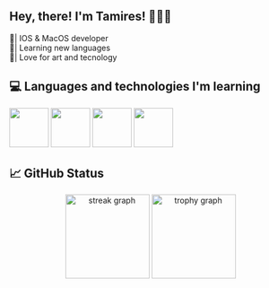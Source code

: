 ## Hey, there! I'm Tamires! 👋👩‍💻

🌱| IOS & MacOS developer <br>
🌱| Learning new languages <br>
🌱| Love for art and tecnology

## 💻 Languages and technologies I'm learning

<div>
  <img src="https://cdn.jsdelivr.net/npm/programming-languages-logos/src/java/java.png" height="70">
  <img src="https://cdn.jsdelivr.net/npm/programming-languages-logos/src/python/python.png" height="70">
  <img src="https://cdn.jsdelivr.net/npm/programming-languages-logos/src/swift/swift.png" height="70">
  <img src="https://cdn.jsdelivr.net/npm/programming-languages-logos/src/c/c.png" height="70">
</div>

 <!-- <img src="https://github-readme-stats.vercel.app/api?username=TamiresMendesS&hide_title=false&hide_rank=false&show_icons=true&include_all_commits=true&count_private=true&disable_animations=false&theme=onedark&locale=en&hide_border=false" height="150" alt="stats graph" /> -->

## 📈 GitHub Status

<div align="center">  
  <img src="https://streak-stats.demolab.com?user=TamiresMendesS&locale=en&mode=daily&theme=onedark&hide_border=false&border_radius=5&order=3" height="150" alt="streak graph"  />
  <img src="https://github-profile-trophy.vercel.app?username=TamiresMendesS&theme=onedark&column=-1&row=1&margin-w=8&margin-h=8&no-bg=false&no-frame=false&order=4" height="150" alt="trophy graph"  />
</div>

